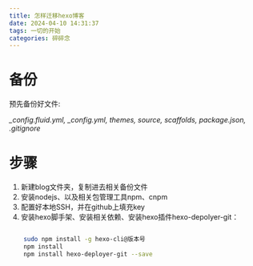 ```yaml
---
title: 怎样迁移hexo博客
date: 2024-04-10 14:31:37
tags: 一切的开始
categories: 碎碎念
---
```


# 备份

预先备份好文件:

*_config.fluid.yml, _config.yml,  themes, source, scaffolds, package.json, .gitignore*



# 步骤



1. 新建blog文件夹，复制进去相关备份文件
2. 安装nodejs、以及相关包管理工具npm、cnpm
3. 配置好本地SSH，并在github上填充key
4. 安装hexo脚手架、安装相关依赖、安装hexo插件hexo-depolyer-git：

```bash

	sudo npm install -g hexo-cli@版本号
	npm install
    npm install hexo-deployer-git --save
	
	
```

